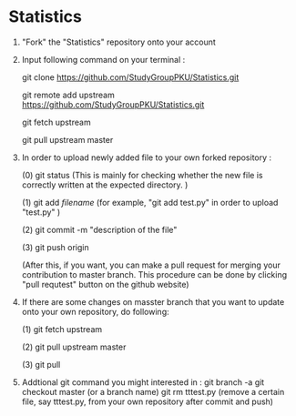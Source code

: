 # Statistics

1. "Fork" the "Statistics" repository onto your account

2. Input following command on your terminal :

	git clone https://github.com/StudyGroupPKU/Statistics.git

	git remote add upstream https://github.com/StudyGroupPKU/Statistics.git

	git fetch upstream

	git pull upstream master

3. In order to upload newly added file to your own forked repository :

	(0)	git status    (This is mainly for checking whether the new file is correctly written at the expected directory. )

	(1) git add *filename*  (for example,  "git add test.py"  in order to upload "test.py" )

	(2) git commit -m  "description of the file"

	(3) git push origin 

	(After this, if you want, you can make a pull request for merging your contribution to master branch. This procedure can be done by clicking "pull requtest" button on the github website)

4. If there are some changes on masster branch that you want to update onto your own repository, do following:
	
	(1) git fetch upstream

	(2) git pull upstream master

	(3) git pull


5. Addtional git command you might interested in :
	git branch -a
	git checkout master (or a branch name)
	git rm tttest.py		(remove a certain file, say tttest.py, from your own repository after commit and push)



